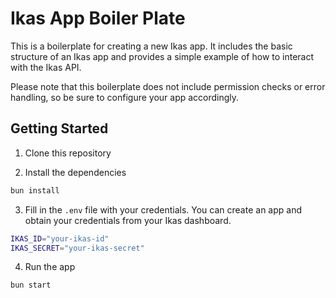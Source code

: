 # Ikas App Boiler Plate

This is a boilerplate for creating a new Ikas app. It includes the basic structure of an Ikas app and provides a simple example of how to interact with the Ikas API.

Please note that this boilerplate does not include permission checks or error handling, so be sure to configure your app accordingly.

## Getting Started

1. Clone this repository

2. Install the dependencies

```bash
bun install
```

3. Fill in the `.env` file with your credentials. You can create an app and obtain your credentials from your Ikas dashboard.

```bash
IKAS_ID="your-ikas-id"
IKAS_SECRET="your-ikas-secret"
```

4. Run the app

```bash
bun start
```
